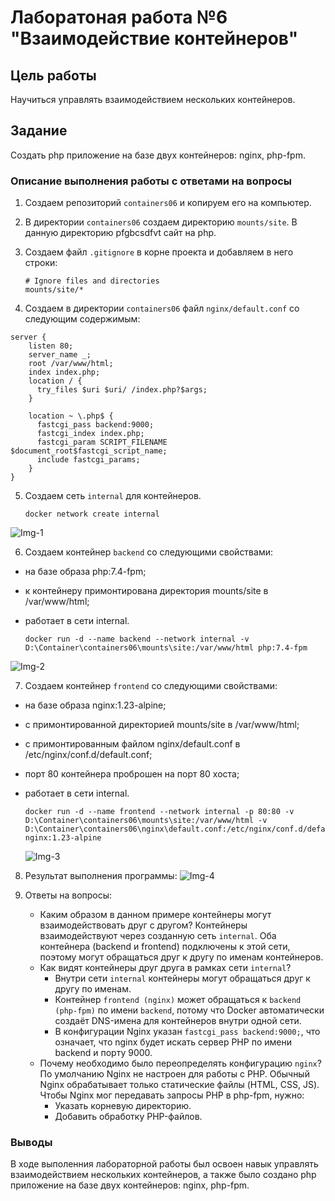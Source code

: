 # Лаборатоная работа №6 "Взаимодействие контейнеров"

## Цель работы

Научиться управлять взаимодействием нескольких контейнеров.

## Задание

Создать php приложение на базе двух контейнеров: nginx, php-fpm.

### Описание выполнения работы с ответами на вопросы

1. Создаем репозиторий ```containers06``` и копируем его на компьютер.
2. В директории ```containers06``` создаем директорию ```mounts/site```. В данную директорию pfgbcsdfvt сайт на php.
3. Создаем файл ```.gitignore``` в корне проекта и добавляем в него строки:

   ```git
   # Ignore files and directories
   mounts/site/*
   ```

4. Создаем в директории ```containers06``` файл ```nginx/default.conf``` со следующим содержимым:

```shell
server {
    listen 80;
    server_name _;
    root /var/www/html;
    index index.php;
    location / {
      try_files $uri $uri/ /index.php?$args;
    }
    
    location ~ \.php$ {
      fastcgi_pass backend:9000;
      fastcgi_index index.php;
      fastcgi_param SCRIPT_FILENAME $document_root$fastcgi_script_name;
      include fastcgi_params;
    }
}
```

5. Создаем сеть ```internal``` для контейнеров.

   ```shell
   docker network create internal
    ```

![Img-1](https://imgur.com/LAxnfHo.png)

6. Создаем контейнер ```backend``` со следующими свойствами:

- на базе образа php:7.4-fpm;
- к контейнеру примонтирована директория mounts/site в /var/www/html;
- работает в сети internal.

  ```shell
  docker run -d --name backend --network internal -v D:\Container\containers06\mounts\site:/var/www/html php:7.4-fpm
  ```

![Img-2](https://imgur.com/QFZoW2R.png)

7. Создаем контейнер ```frontend``` со следующими свойствами:

- на базе образа nginx:1.23-alpine;
- с примонтированной директорией mounts/site в /var/www/html;
- с примонтированным файлом nginx/default.conf в /etc/nginx/conf.d/default.conf;
- порт 80 контейнера проброшен на порт 80 хоста;
- работает в сети internal.

  ```shell
  docker run -d --name frontend --network internal -p 80:80 -v D:\Container\containers06\mounts\site:/var/www/html -v D:\Container\containers06\nginx\default.conf:/etc/nginx/conf.d/default.conf nginx:1.23-alpine
  ```

  ![Img-3](https://imgur.com/5fnQpsU.png)

8. Результат выполнения программы:
   ![Img-4](https://imgur.com/2pyh5zx.png)

9. Ответы на вопросы:
    - Каким образом в данном примере контейнеры могут взаимодействовать друг с другом?
      Контейнеры взаимодействуют через созданную сеть ```internal```. Оба контейнера (backend и frontend) подключены к этой сети, поэтому могут обращаться друг к другу по именам контейнеров.
    - Как видят контейнеры друг друга в рамках сети ```internal```?
       - Внутри сети ```internal``` контейнеры могут обращаться друг к другу по именам.
       - Контейнер ```frontend (nginx)``` может обращаться к ```backend (php-fpm)``` по имени ```backend```, потому что Docker автоматически создаёт DNS-имена для контейнеров внутри одной сети.
       - В конфигурации Nginx указан ```fastcgi_pass backend:9000;```, что означает, что nginx будет искать сервер PHP по имени backend и порту 9000.
    - Почему необходимо было переопределять конфигурацию ```nginx```?
        По умолчанию Nginx не настроен для работы с PHP. Обычный Nginx обрабатывает только статические файлы (HTML, CSS, JS). Чтобы Nginx мог передавать запросы PHP в php-fpm, нужно:
         - Указать корневую директорию.
         - Добавить обработку PHP-файлов.

### Выводы

  В ходе выполенния лабораторной работы был освоен навык управлять взаимодействием нескольких контейнеров, а также было создано php приложение на базе двух контейнеров: nginx, php-fpm.
